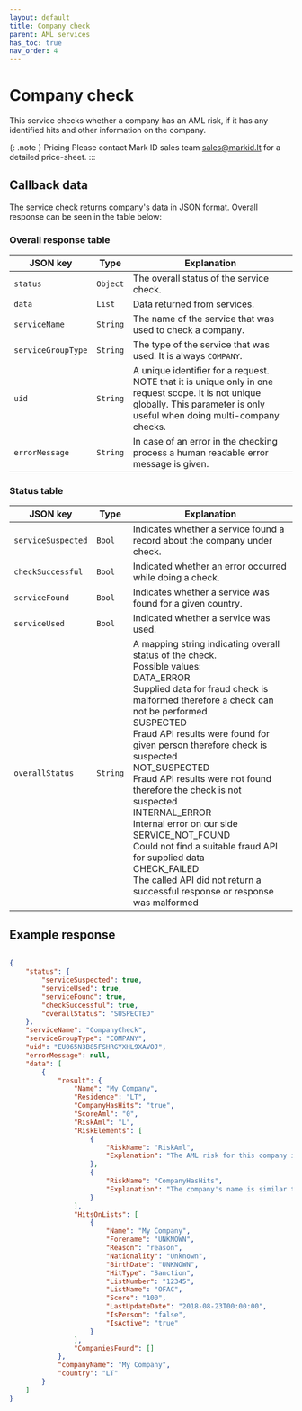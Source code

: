 ```yaml
---
layout: default
title: Company check
parent: AML services
has_toc: true
nav_order: 4
---
```


# Company check
This service checks whether a company has an AML risk, if it has any identified hits and other information on the company.

{: .note }  Pricing
Please contact Mark ID sales team sales@markid.lt for a detailed price-sheet.
:::

## Callback data
The service check returns company's data in JSON format.
Overall response can be seen in the table below:

### Overall response table

|JSON key          |Type        |Explanation                                                |
|------------------|------------|-----------------------------------------------------------|
|`status`          |`Object`    |The overall status of the service check.                   | 
|`data`            |`List`      |Data returned from services.                               |
|`serviceName`     |`String`    |The name of the service that was used to check a company.   |
|`serviceGroupType`|`String`    |The type of the service that was used. It is always `COMPANY`. |
|`uid`             |`String`    |A unique identifier for a request. NOTE that it is unique only in one request scope. It is not unique globally. This parameter is only useful when doing multi-company checks.|
|`errorMessage`    |`String`    |In case of an error in the checking process a human readable error message is given.|

### Status table

|JSON key            |Type        |Explanation                                                             |
|--------------------|------------|------------------------------------------------------------------------|
|`serviceSuspected`  |`Bool`      |Indicates whether a service found a record about the company under check.| 
|`checkSuccessful`   |`Bool`      |Indicated whether an error occurred while doing a check.                |
|`serviceFound`      |`Bool`      |Indicates whether a service was found for a given country.              |
|`serviceUsed`       |`Bool`      |Indicated whether a service was used.                                   |
|`overallStatus`     |`String`    |A mapping string indicating overall status of the check.<br/>Possible values:<br/> DATA_ERROR<br/>  Supplied data for fraud check is malformed therefore a check can not be performed<br/> SUSPECTED<br/>Fraud API results were found for given person therefore check is suspected<br/> NOT_SUSPECTED<br/> Fraud API results were not found therefore the check is not suspected<br/> INTERNAL_ERROR<br/> Internal error on our side<br/> SERVICE_NOT_FOUND <br/> Could not find a suitable fraud API for supplied data<br/> CHECK_FAILED<br/> The called API did not return a successful response or response was malformed |

## Example response

```json

{
    "status": {
        "serviceSuspected": true,
        "serviceUsed": true,
        "serviceFound": true,
        "checkSuccessful": true,
        "overallStatus": "SUSPECTED"
    },
    "serviceName": "CompanyCheck",
    "serviceGroupType": "COMPANY",
    "uid": "EU065N3B85FSHRGYXHL9XAVOJ",
    "errorMessage": null,
    "data": [
        {
            "result": {
                "Name": "My Company",
                "Residence": "LT",
                "CompanyHasHits": "true",
                "ScoreAml": "0",
                "RiskAml": "L",
                "RiskElements": [
                    {
                        "RiskName": "RiskAml",
                        "Explanation": "The AML risk for this company is LOW"
                    },
                    {
                        "RiskName": "CompanyHasHits",
                        "Explanation": "The company's name is similar to names on sanctions' lists. Please check if the hits apply to the company."
                    }
                ],
                "HitsOnLists": [
                    {
                        "Name": "My Company",
                        "Forename": "UNKNOWN",
                        "Reason": "reason",
                        "Nationality": "Unknown",
                        "BirthDate": "UNKNOWN",
                        "HitType": "Sanction",
                        "ListNumber": "12345",
                        "ListName": "OFAC",
                        "Score": "100",
                        "LastUpdateDate": "2018-08-23T00:00:00",
                        "IsPerson": "false",
                        "IsActive": "true"
                    }
                ],
                "CompaniesFound": []
            },
            "companyName": "My Company",
            "country": "LT"
        }
    ]
}
```
